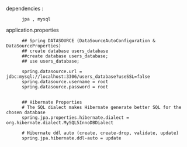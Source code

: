 dependencies : 
      
          jpa , mysql

application.properties


          ## Spring DATASOURCE (DataSourceAutoConfiguration & DataSourceProperties)
          ## create database users_database
          ##create database users_database;
          ## use users_database;

          spring.datasource.url = jdbc:mysql://localhost:3306/users_database?useSSL=false
          spring.datasource.username = root
          spring.datasource.password = root


          ## Hibernate Properties
          # The SQL dialect makes Hibernate generate better SQL for the chosen database
          spring.jpa.properties.hibernate.dialect = org.hibernate.dialect.MySQL5InnoDBDialect

          # Hibernate ddl auto (create, create-drop, validate, update)
          spring.jpa.hibernate.ddl-auto = update



